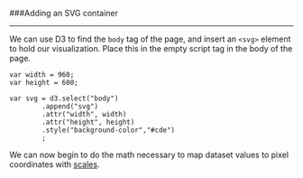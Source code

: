 ###Adding an SVG container

---

We can use D3 to find the `body` tag of the page, and insert an `<svg>` element to hold our visualization. Place this in the empty script tag in the body of the page.

```
var width = 960;
var height = 600;
    
var svg = d3.select("body")
		.append("svg")
		.attr("width", width)
		.attr("height", height)
		.style("background-color","#cde")
		;
```

We can now begin to do the math necessary to map dataset values to pixel coordinates with [scales](scale.md).
